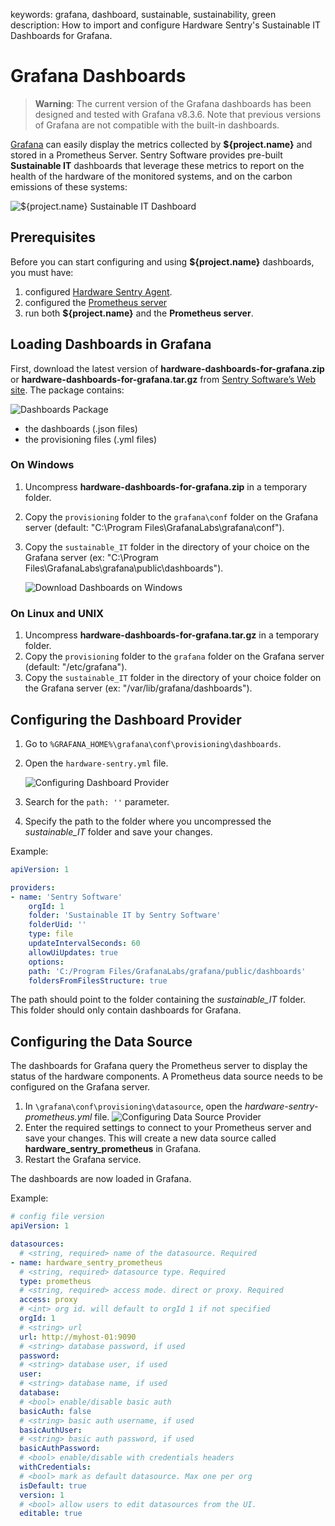 keywords: grafana, dashboard, sustainable, sustainability, green
description: How to import and configure Hardware Sentry's Sustainable IT Dashboards for Grafana.

# Grafana Dashboards

<!-- MACRO{toc|fromDepth=1|toDepth=2|id=toc} -->

> **Warning**: The current version of the Grafana dashboards has been designed and tested with Grafana v8.3.6. Note that previous versions of Grafana are not compatible with the built-in dashboards.

[Grafana](https://grafana.com/) can easily display the metrics collected by **${project.name}** and stored in a Prometheus Server. Sentry Software provides pre-built **Sustainable IT** dashboards that leverage these metrics to report on the health of the hardware of the monitored systems, and on the carbon emissions of these systems:

![**${project.name}** Sustainable IT Dashboard](../images/grafana-sustainable-it.png)

## Prerequisites

Before you can start configuring and using **${project.name}** dashboards, you must have:

1. configured [Hardware Sentry Agent](../configuration/configure-agent.html).
2. configured the [Prometheus server](../integration/prometheus.html)
3. run both **${project.name}** and the **Prometheus server**.

## Loading Dashboards in Grafana

First, download the latest version of **hardware-dashboards-for-grafana.zip** or **hardware-dashboards-for-grafana.tar.gz** from [Sentry Software’s Web site](https://www.sentrysoftware.com/downloads/products-for-opentelemetry.html). The package contains:

![Dashboards Package](../images/hardware-dashboards-for-grafana-folders.png)

* the dashboards (.json files)
* the provisioning files (.yml files)

### On Windows

1. Uncompress **hardware-dashboards-for-grafana.zip** in a temporary folder.
2. Copy the `provisioning` folder to the `grafana\conf` folder on the Grafana server (default: "C:\Program Files\GrafanaLabs\grafana\conf").
3. Copy the `sustainable_IT` folder in the directory of your choice on the Grafana server (ex: "C:\Program Files\GrafanaLabs\grafana\public\dashboards").

    ![Download Dashboards on Windows](../images/import-dashboards-windows.png)

### On Linux and UNIX

1. Uncompress **hardware-dashboards-for-grafana.tar.gz** in a temporary folder.
2. Copy the `provisioning` folder to the `grafana` folder on the Grafana server (default: "/etc/grafana").
3. Copy the `sustainable_IT` folder in the directory of your choice folder on the Grafana server (ex: "/var/lib/grafana/dashboards").

## Configuring the Dashboard Provider

1. Go to `%GRAFANA_HOME%\grafana\conf\provisioning\dashboards`.
2. Open the `hardware-sentry.yml` file.

    ![Configuring Dashboard Provider](../images/import_grafana_dashboard_provider-config.png)

3. Search for the `path: ''` parameter.
4. Specify the path to the folder where you uncompressed the *sustainable_IT* folder and save your changes.

Example:

```yaml
apiVersion: 1

providers:
- name: 'Sentry Software'
    orgId: 1
    folder: 'Sustainable IT by Sentry Software'
    folderUid: ''
    type: file
    updateIntervalSeconds: 60
    allowUiUpdates: true
    options:
    path: 'C:/Program Files/GrafanaLabs/grafana/public/dashboards'
    foldersFromFilesStructure: true
```

<div class="alert alert-warning"> The path should point to the folder containing the <i>sustainable_IT</i> folder. This folder should only contain dashboards for Grafana.</div>

## Configuring the Data Source

The dashboards for Grafana query the Prometheus server to display the status of the hardware components. A Prometheus data source needs to be configured on the Grafana server.

1. In `\grafana\conf\provisioning\datasource`, open the *hardware-sentry-prometheus.yml* file.
   ![Configuring Data Source Provider](../images/import_grafana_dashboards_config.png)
2. Enter the required settings to connect to your Prometheus server and save your changes. This will create a new data source called **hardware_sentry_prometheus** in Grafana.
3. Restart the Grafana service.

 The dashboards are now loaded in Grafana.

 Example:

```yaml
# config file version
apiVersion: 1

datasources:
  # <string, required> name of the datasource. Required
- name: hardware_sentry_prometheus
  # <string, required> datasource type. Required
  type: prometheus
  # <string, required> access mode. direct or proxy. Required
  access: proxy
  # <int> org id. will default to orgId 1 if not specified
  orgId: 1
  # <string> url
  url: http://myhost-01:9090
  # <string> database password, if used
  password:
  # <string> database user, if used
  user:
  # <string> database name, if used
  database:
  # <bool> enable/disable basic auth
  basicAuth: false
  # <string> basic auth username, if used
  basicAuthUser:
  # <string> basic auth password, if used
  basicAuthPassword:
  # <bool> enable/disable with credentials headers
  withCredentials:
  # <bool> mark as default datasource. Max one per org
  isDefault: true
  version: 1
  # <bool> allow users to edit datasources from the UI.
  editable: true
```

